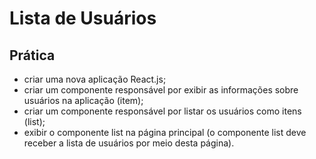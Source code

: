 # Lista de Usuários

## Prática

- criar uma nova aplicação React.js;
- criar um componente responsável por exibir as informações sobre usuários na aplicação (item);
- criar um componente responsável por listar os usuários como itens (list);
- exibir o componente list na página principal (o componente list deve receber a lista de usuários por meio desta página).
